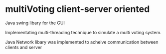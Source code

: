 # multiVoting client-server oriented

Java swing libary for the GUI

Implementating multi-threading technique to simulate a multi voting system.

Java Network libary was implemented to acheive communication between clients and server

